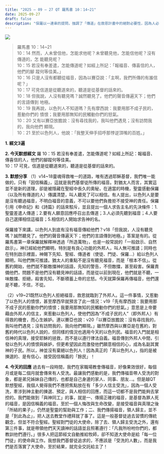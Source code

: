 ```yaml
---
title: "2025 – 09 – 27 QT 羅馬書 10：14~21"
date: 2025-09-27
draft: false
description: "保羅以一連串的提問，強調了「傳道」在救恩計畫中的絕對必要性，因為人必須先聽見，才能相信，而傳道者必須先被差遣，才能去傳。"
---
```


![](/images/qt.jpg)

> 羅馬書 10：14~21  
> 10：14 然而，人未曾信他，怎能求他呢？未曾聽見他，怎能信他呢？沒有傳道的，怎 能聽見呢？  
10：15 若沒有奉差遣，怎能傳道呢？如經上所記：「報福音、傳喜信的人，他們的腳 蹤何等佳美。」  
10：16 只是人沒有都聽從福音，因為以賽亞說：「主啊，我們所傳的有誰信呢？」  
10：17 可見信道是從聽道來的，聽道是從基督的話來的。  
10：18 但我說，人沒有聽見嗎？誠然聽見了。他們的聲音傳遍天下；他們的言語傳到 地極。  
10：19 我再說，以色列人不知道嗎？先有摩西說：我要用那不成子民的，惹動你們的 憤恨；我要用那無知的民觸動你們的怒氣。  
10：20 又有以賽亞放膽說：沒有尋找我的，我叫他們遇見；沒有訪問我的，我向他們 顯現。  
10：21 至於以色列人，他說：「我整天伸手招呼那悖逆頂嘴的百姓。」  



**1.  經文3遍**

**2. 今天默想經文**
羅 10：15 若沒有奉差遣，怎能傳道呢？如經上所記：報福音、傳喜信的人，他們的腳蹤何等佳美。  
10：17 可見，信道是從聽道來的，聽道是從基督的話來的。

**3. 默想分享**
（1）v14~18靈魂得救唯一的道路，唯有透過耶穌基督，我們唯一能做的，只有「因信稱義」，這就是我們基督徒所傳的福音。對猶太人而言，其實這並不是新的道理，卻是被隱藏在聖經中長久的奧秘，在適當的時機，聖靈感動保羅（以及所有傳道的人）傳講清楚，叫人聽見了可以相信。有人提出，以色列人是要是沒有聽過福音，不明白福音的意義，不可以要他們負擔拒不接受神的責任。保羅引用《申命記》和《詩篇》的話來駁斥，並且提出一個人求告主名的先決條件：1.聖靈差遣人傳道；2.要有人願意回應呼召出去傳道；3.人必須先聽到福音；4.人要自己選擇相信這福音；5.相信的人開始求告神的名。

保羅接下來講，以色列人到底有沒有福音傳給他們？v18「但我說，人沒有聽見嗎？誠然聽見了。他們的聲音傳遍天下；他們的言語傳到地極。」答案是有的。從羅馬書第一章保羅就解釋神透過「所造萬物」，也是一般常說的「一般啟示、自然啟示」，神已經給他們顯明，特別是有良心功能的外邦人，叫人無可推諉；同時也在特別啟示裡面，神賜下先知、聖經、傳道者（使徒、門徒、保羅…）給以色列人顯明，叫他們無可推諉。猶太人的重點不是沒有聽見福音，而是「根本不信」。從舊約開始，他們就不斷敵擋神的話語，先知的警告，不但敵擋，甚至殺害。保羅責備他們，問題不是他們沒有聽見神的話語，而是從以前到現在，他們就是不聽，一味敵擋、拒絕，殺害先知，不斷積蓄上帝的忿怒。今天就算保羅再傳福音，他們還是不聽，不信，不從。

（2）v19~21既然以色列人拒絕福音，救恩就臨到了外邦人。這一件事情，又惹動了以色列人的憤恨，甚至摩西早就預言了此一情況：v19「先有摩西說：我要用那不成子民的惹動你們的憤恨；我要用那無知的民觸動你們的怒氣。」意思是上帝要藉由外邦人的信主，來惹動以色列人，使他們因為“不成子民的人”（即外邦人）有得救的機會，而心生嫉妒。連以賽亞也說：v20「以賽亞放膽說：沒有尋找我的，我叫他們遇見；沒有訪問我的，我向他們顯現。」雖然摩西與以賽亞是在舊約，對舊約時代以色列人說的，但同樣的情況也適用今天的以色列民。福音的入門就是相信神的真理，接受耶穌的拯救，而不是以遵行律法自義。福音傳到外邦人中間，引發以色列人的憤恨與嫉妒，但更希望因此而激發他們願意相信的心，成為名副其實神的子民。所以，神並沒有棄絕以色列人！因為真正的「真以色列人」，指的是被揀選的、是有信心，接受因信稱義的「餘民」！

**4. 今天的回應**
過去有一段時間，我們在家職場教會傳福音，好像果效很好，每個月或是每二個月就會傳來有人受洗。最讓我們感動的是，我們傳福音帶人受洗的對象，都是弟兄姊妹自己傳的，也都是自己身邊的家人、同事、朋友…。但是越QT默想聖經，我個人覺得我們不應把焦點放在有「多少人信主受洗」，因為一個人受洗，牽涉到神主動的揀選、預定，與人相信的回應，而這一切都不是我們能夠去掌控的。我們能做到「與神同工」的事，就是一、傳揚正確的福音，是基督為罪人死的福音，是因信稱義的福音。至於一個人悔改與生命改變，是接受福音與真理之後「所結的果子」，仍然是聖靈的幫助與工作；二、我們傳揚福音，領人歸主，並不是「到此為止」，把人送去教堂作禮拜就了事了。這是一般基督徒過去習慣的傳統觀念，但並不符合聖經。聖經對門徒的大使命，除了去、領人歸主受洗之外，還有第三件事，就是帶領他們天天讀神的話語並且照著遵行：「凡我所吩咐你們的，都教訓他們遵行。」很多人把這節經文自動推給牧師，卻不知道大使命是給「每一位門徒」的使命與工作。我想我們基督徒追求的，不應該是「受洗的人數」，而是我們是否落實了大使命，至於結果，就完全交託給主了！

